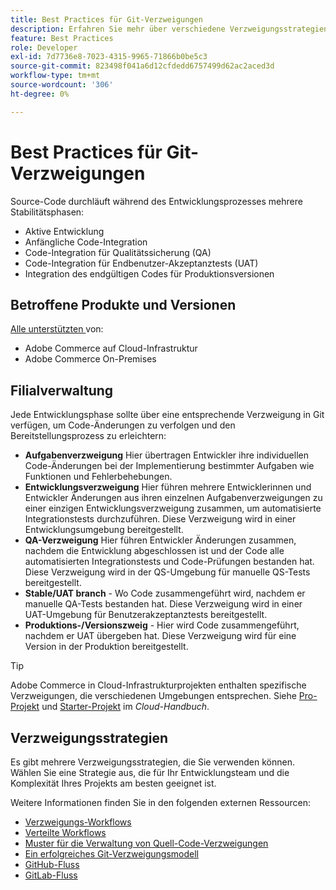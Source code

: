```yaml
---
title: Best Practices für Git-Verzweigungen
description: Erfahren Sie mehr über verschiedene Verzweigungsstrategien für die Quellcodeverwaltung.
feature: Best Practices
role: Developer
exl-id: 7d7736e8-7023-4315-9965-71866b0be5c3
source-git-commit: 823498f041a6d12cfdedd6757499d62ac2aced3d
workflow-type: tm+mt
source-wordcount: '306'
ht-degree: 0%

---
```


# Best Practices für Git-Verzweigungen

Source-Code durchläuft während des Entwicklungsprozesses mehrere Stabilitätsphasen:

- Aktive Entwicklung
- Anfängliche Code-Integration
- Code-Integration für Qualitätssicherung (QA)
- Code-Integration für Endbenutzer-Akzeptanztests (UAT)
- Integration des endgültigen Codes für Produktionsversionen

## Betroffene Produkte und Versionen

[Alle unterstützten &#x200B;](../../../release/versions.md) von:

- Adobe Commerce auf Cloud-Infrastruktur
- Adobe Commerce On-Premises

## Filialverwaltung

Jede Entwicklungsphase sollte über eine entsprechende Verzweigung in Git verfügen, um Code-Änderungen zu verfolgen und den Bereitstellungsprozess zu erleichtern:

- **Aufgabenverzweigung** Hier übertragen Entwickler ihre individuellen Code-Änderungen bei der Implementierung bestimmter Aufgaben wie Funktionen und Fehlerbehebungen.
- **Entwicklungsverzweigung** Hier führen mehrere Entwicklerinnen und Entwickler Änderungen aus ihren einzelnen Aufgabenverzweigungen zu einer einzigen Entwicklungsverzweigung zusammen, um automatisierte Integrationstests durchzuführen. Diese Verzweigung wird in einer Entwicklungsumgebung bereitgestellt.
- **QA-Verzweigung** Hier führen Entwickler Änderungen zusammen, nachdem die Entwicklung abgeschlossen ist und der Code alle automatisierten Integrationstests und Code-Prüfungen bestanden hat. Diese Verzweigung wird in der QS-Umgebung für manuelle QS-Tests bereitgestellt.
- **Stable/UAT branch** - Wo Code zusammengeführt wird, nachdem er manuelle QA-Tests bestanden hat. Diese Verzweigung wird in einer UAT-Umgebung für Benutzerakzeptanztests bereitgestellt.
- **Produktions-/Versionszweig** - Hier wird Code zusammengeführt, nachdem er UAT übergeben hat. Diese Verzweigung wird für eine Version in der Produktion bereitgestellt.

>[!TIP]
>
>Adobe Commerce in Cloud-Infrastrukturprojekten enthalten spezifische Verzweigungen, die verschiedenen Umgebungen entsprechen. Siehe [Pro-Projekt](https://experienceleague.adobe.com/docs/commerce-cloud-service/user-guide/architecture/pro-develop-deploy-workflow.html?lang=de) und [Starter-Projekt](https://experienceleague.adobe.com/docs/commerce-cloud-service/user-guide/architecture/starter-develop-deploy-workflow.html?lang=de) im _Cloud-Handbuch_.

## Verzweigungsstrategien

Es gibt mehrere Verzweigungsstrategien, die Sie verwenden können. Wählen Sie eine Strategie aus, die für Ihr Entwicklungsteam und die Komplexität Ihres Projekts am besten geeignet ist.

Weitere Informationen finden Sie in den folgenden externen Ressourcen:

- [Verzweigungs-Workflows](https://git-scm.com/book/en/v2/Git-Branching-Branching-Workflows)
- [Verteilte Workflows](https://git-scm.com/book/en/v2/Distributed-Git-Distributed-Workflows)
- [Muster für die Verwaltung von Quell-Code-Verzweigungen](https://martinfowler.com/articles/branching-patterns.html)
- [Ein erfolgreiches Git-Verzweigungsmodell](https://nvie.com/posts/a-successful-git-branching-model/)
- [GitHub-Fluss](https://docs.github.com/en/get-started/quickstart/github-flow)
- [GitLab-Fluss](https://about.gitlab.com/blog/2023/07/27/gitlab-flow-duo/)
